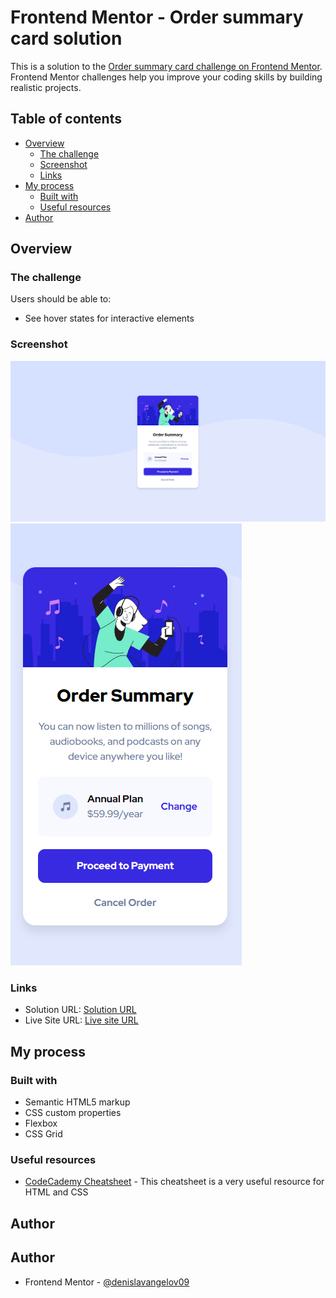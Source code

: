 # Frontend Mentor - Order summary card solution

This is a solution to the [Order summary card challenge on Frontend Mentor](https://www.frontendmentor.io/challenges/order-summary-component-QlPmajDUj). Frontend Mentor challenges help you improve your coding skills by building realistic projects. 

## Table of contents

- [Overview](#overview)
  - [The challenge](#the-challenge)
  - [Screenshot](#screenshot)
  - [Links](#links)
- [My process](#my-process)
  - [Built with](#built-with)
  - [Useful resources](#useful-resources)
- [Author](#author)

## Overview

### The challenge

Users should be able to:

- See hover states for interactive elements

### Screenshot

![](./images/screenshot.png)
![](./images/screenshot_mobile.png)

### Links

- Solution URL: [Solution URL](https://www.frontendmentor.io/solutions/order-summary-component-btH7kN-JyR)
- Live Site URL: [Live site URL](https://order-summary-component-denislav.vercel.app)

## My process

### Built with

- Semantic HTML5 markup
- CSS custom properties
- Flexbox
- CSS Grid

### Useful resources
- [CodeCademy Cheatsheet](https://www.codecademy.com/resources/cheatsheets/language/html-css) - This cheatsheet is a very useful resource for HTML and CSS

## Author

## Author
- Frontend Mentor - [@denislavangelov09](https://www.frontendmentor.io/profile/denislavangelov09)
